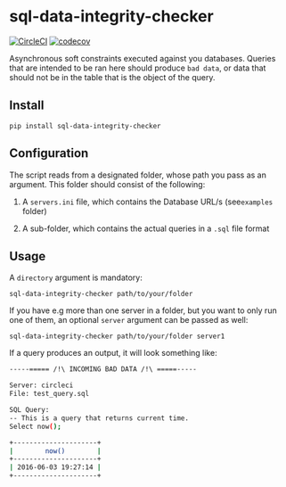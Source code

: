 # sql-data-integrity-checker

[![CircleCI](https://circleci.com/gh/percolate/sql-data-integrity-checker.svg?style=svg)](https://circleci.com/gh/percolate/sql-data-integrity-checker)
[![codecov](https://codecov.io/gh/percolate/sql-data-integrity-checker/branch/master/graph/badge.svg)](https://codecov.io/gh/percolate/sql-data-integrity-checker)

Asynchronous soft constraints executed against you databases.
Queries that are intended to be ran here should produce `bad data`,
or data that should not be in the table that is the object of the query.

## Install

`pip install sql-data-integrity-checker`

## Configuration

The script reads from a designated folder, whose path you pass as an argument.
This folder should consist of the following:

1. A `servers.ini` file, which contains the Database URL/s (see`examples` folder)

1. A sub-folder, which contains the actual queries in a `.sql` file format

## Usage

A `directory` argument is mandatory:

`sql-data-integrity-checker path/to/your/folder`

If you have e.g more than one server in a folder, but you want to
only run one of them, an optional `server` argument can be passed as well:

`sql-data-integrity-checker path/to/your/folder server1`

If a query produces an output, it will look something like:

```bash
-----===== /!\ INCOMING BAD DATA /!\ =====-----

Server: circleci
File: test_query.sql

SQL Query:
-- This is a query that returns current time.
Select now();

+---------------------+
|        now()        |
+---------------------+
| 2016-06-03 19:27:14 |
+---------------------+
```
